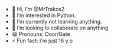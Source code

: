 - 👋 Hi, I’m @MrTrakos2
- 👀 I’m interested in Python.
- 🌱 I’m currently not learning anything.
- 💞️ I’m looking to collaborate on anything
- 😄 Pronouns: Door/Gate
- ⚡ Fun fact: i'm just 16 y.o

<!---
MrTrakos2/MrTrakos2 is a ✨ special ✨ repository because its `README.md` (this file) appears on your GitHub profile.
You can click the Preview link to take a look at your changes.
--->
